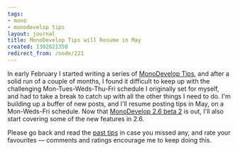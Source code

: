 ```yaml
---
tags:
- mono
- monodevelop tips
layout: journal
title: MonoDevelop Tips will Resume in May
created: 1302821350
redirect_from: /node/221
---
```

In early February I started writing a series of <a href="http://mjhutchinson.com/tags/monodevelop_tips">MonoDevelop Tips</a>, and after a solid run of a couple of months, I found it difficult to keep up with the challenging Mon-Tues-Weds-Thu-Fri schedule I originally set for myself, and had to take a break to catch up with all the other things I need to do. I'm building up a buffer of new posts, and I'll resume posting tips in May, on a Mon-Weds-Fri schedule. Now that <a href="http://monodevelop.com/Download/Release_Notes/Release_Notes_for_MonoDevelop_2.6_Beta_2">MonoDevelop 2.6 beta 2</a> is out, I'll also start covering some of the new features in 2.6.

Please go back and read the <a href="http://mjhutchinson.com/tags/monodevelop_tips">past tips</a> in case you missed any, and rate your favourites &mdash; comments and ratings encourage me to keep doing this.
